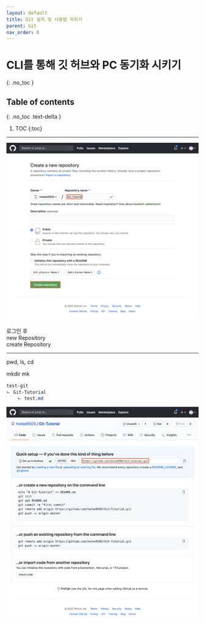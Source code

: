 ```yaml
---
layout: default
title: Git 설치 및 사용법 익히기
parent: Git
nav_order: 0
---
```


# CLI를 통해 깃 허브와 PC 동기화 시키기
{: .no_toc }

## Table of contents
{: .no_toc .text-delta }

1. TOC
{:toc}

---

![](/assets/images/git/useGit1/usingGit1.png)  

로그인 후  
new Repository  
create Repository  

---

pwd, ls, cd  

mkdir mk  

```scss
test-git  
ㄴ Git-Tutorial   
    ㄴ test.md  
```

![](/assets/images/git/useGit1/usingGit2.png)  


